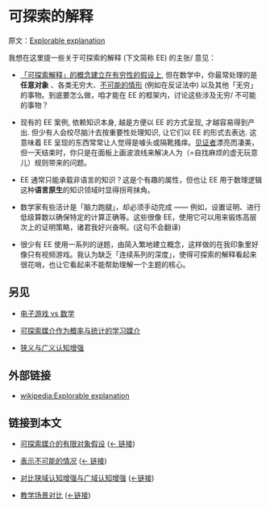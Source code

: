 # 可探索的解释

原文：[Explorable explanation](https://wiki.issarice.com/wiki/Explorable_explanation)

我想在这里提一些关于可探索的解释 (下文简称 EE) 的主张/ 意见：

- [「可探索解释」的概念建立在有穷性的假设上](https://wiki.issarice.com/wiki/Finiteness_assumption_in_explorable_media), 但在数学中，你最常处理的是**任意对象** 、各类无穷大、[不可能的情形](https://wiki.issarice.com/wiki/Representing_impossibilities) (例如在反证法中) 以及其他「无穷」的事物。到底要怎么做，咱才能在 EE 的框架内，讨论这些涉及无穷/ 不可能的事物？

- 现有的 EE 案例, 依赖知识本身, 越是方便以 EE 的方式呈现, 才越容易得到产出. 但少有人会绞尽脑汁去按重要性处理知识, 让它们以 EE 的形式去表达. 这意味着 EE 呈现的东西常常让人觉得是噱头或隔靴搔痒。[见证者](https://wiki.issarice.com/wiki/The_Witness)漂亮而凄美，但一天结束时，你只是在面板上画波浪线来解决人为（=自找麻烦的虚无玩意儿）规则带来的问题。

- EE 通常只能承载非语言的知识？这是个有趣的属性，但也让 EE 用于数理逻辑这种**语言原生**的知识领域时显得拐弯抹角。

- 数学家有些活计是「脑力跑腿」，却必须手动完成  —— 例如，设置证明、进行低级算数以确保特定的计算正确等。这些很像 EE，使用它可以用来锻炼高层次上的证明策略，诸君我好兴奋啊。(这句不会翻译)

- 很少有 EE 使用一系列的谜题，由简入繁地建立概念，这样做的在我印象里好像只有视频游戏。我认为缺乏「连续系列的深度」，使得可探索的解释看起来很花哨，也让它看起来不能帮助理解一个主题的核心。

## 另见

- [电子游戏 vs 数学](https://wiki.issarice.com/wiki/Video_games_comparison_to_math)

- [可探索媒介作为概率与统计的学习媒介](https://wiki.issarice.com/wiki/Probability_and_statistics_as_fields_with_an_exploratory_medium)

- [狭义与广义认知增强](https://wiki.issarice.com/wiki/Narrow_vs_broad_cognitive_augmentation)

## 外部链接

* [wikipedia:Explorable explanation](https://wiki.issarice.comhttps://en.wikipedia.org/wiki/Explorable_explanation)

## 链接到本文

* [可探索媒介的有限对象假设](https://wiki.issarice.com/wiki/Finiteness_assumption_in_explorable_media) ‎ ([← 链接](https://wiki.issarice.com/index.php?title=Special:WhatLinksHere&target=Finiteness+assumption+in+explorable+media))

* [表示不可能的情况](https://wiki.issarice.com/wiki/Representing_impossibilities) ‎ ([← 链接](https://wiki.issarice.com/index.php?title=Special:WhatLinksHere&target=Representing+impossibilities))

* [对比狭域认知增强与广域认知增强](https://wiki.issarice.com/wiki/Narrow_vs_broad_cognitive_augmentation) ‎ ([←链接](https://wiki.issarice.com/index.php?title=Special:WhatLinksHere&target=Narrow+vs+broad+cognitive+augmentation))

* [教学场景对比](https://wiki.issarice.com/wiki/Comparison_of_pedagogical_scenes) ([←链接](https://wiki.issarice.com/index.php?title=Special:WhatLinksHere&target=Comparison+of+pedagogical+scenes))